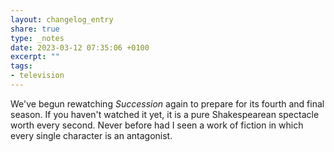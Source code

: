```yaml
---
layout: changelog_entry
share: true
type: _notes
date: 2023-03-12 07:35:06 +0100
excerpt: ""
tags:
- television
---
```

We've begun rewatching _Succession_ again to prepare for its fourth and final season. If you haven't watched it yet, it is a pure Shakespearean spectacle worth every second. Never before had I seen a work of fiction in which every single character is an antagonist.